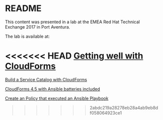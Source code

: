 # README

This content was presented in a lab at the EMEA Red Hat Technical Exchange 2017 in Port Aventura.

The lab is available at:

<<<<<<< HEAD
[Getting well with CloudForms](./getting-well-with-cloudforms/)
=======
[Build a Service Catalog with CloudForms](./cloudforms-service-catalog/)

[CloudForms 4.5 with Ansible batteries included](./ansible-inside/)

[Create an Policy that executed an Ansible Playbook](./cloudforms-ansible-action)
>>>>>>> 2abdc219a28278eb28a4ab9eb8df058064923ce1
